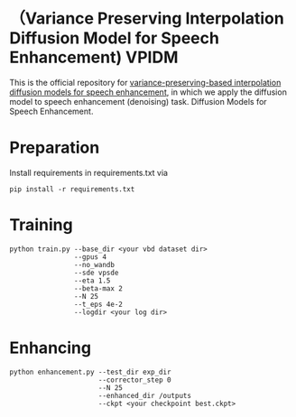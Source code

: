 # （Variance Preserving Interpolation Diffusion Model for Speech Enhancement) VPIDM 
This is the official repository for  [variance-preserving-based interpolation diffusion models for speech enhancement](https://arxiv.org/abs/2306.08527), in which we apply the diffusion model to speech enhancement (denoising) task. Diffusion Models for Speech Enhancement.

# Preparation
Install requirements in requirements.txt via
```
pip install -r requirements.txt
````

# Training 
```
python train.py --base_dir <your vbd dataset dir>
                --gpus 4
                --no_wandb
                --sde vpsde
                --eta 1.5
                --beta-max 2
                --N 25
                --t_eps 4e-2
                --logdir <your log dir>
```

# Enhancing
```
python enhancement.py --test_dir exp_dir
                      --corrector_step 0
                      --N 25
                      --enhanced_dir /outputs
                      --ckpt <your checkpoint best.ckpt>
```
